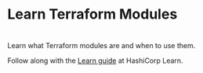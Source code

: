 # Learn Terraform Modules
#
Learn what Terraform modules are and when to use them.

Follow along with the [Learn guide](https://learn.hashicorp.com/terraform/modules/modules-overview) at HashiCorp Learn.
